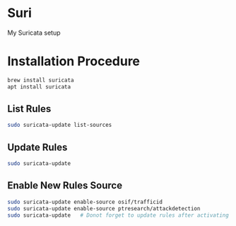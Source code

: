 # Suri
My Suricata setup

# Installation Procedure

```sh
brew install suricata
apt install suricata
```

## List Rules

```sh
sudo suricata-update list-sources
```

## Update Rules

```sh
sudo suricata-update 
```

## Enable New Rules Source

```sh
sudo suricata-update enable-source osif/trafficid
sudo suricata-update enable-source ptresearch/attackdetection
sudo suricata-update   # Donot forget to update rules after activating source
```
